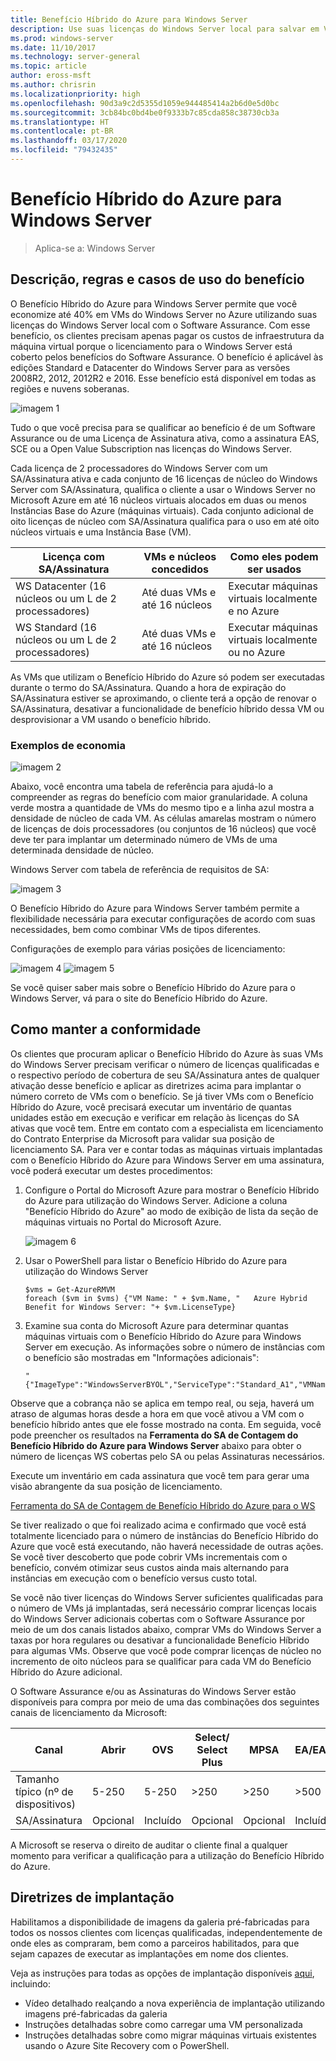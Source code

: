 ```yaml
---
title: Benefício Híbrido do Azure para Windows Server
description: Use suas licenças do Windows Server local para salvar em VMs do Azure
ms.prod: windows-server
ms.date: 11/10/2017
ms.technology: server-general
ms.topic: article
author: eross-msft
ms.author: chrisrin
ms.localizationpriority: high
ms.openlocfilehash: 90d3a9c2d5355d1059e944485414a2b6d0e5d0bc
ms.sourcegitcommit: 3cb84bc0bd4be0f9333b7c85cda858c38730cb3a
ms.translationtype: HT
ms.contentlocale: pt-BR
ms.lasthandoff: 03/17/2020
ms.locfileid: "79432435"
---
```

# <a name="azure-hybrid-benefit-for-windows-server"></a>Benefício Híbrido do Azure para Windows Server

>Aplica-se a: Windows Server

## <a name="benefit-description-rules-and-use-cases"></a>Descrição, regras e casos de uso do benefício

O Benefício Híbrido do Azure para Windows Server permite que você economize até 40% em VMs do Windows Server no Azure utilizando suas licenças do Windows Server local com o Software Assurance.  Com esse benefício, os clientes precisam apenas pagar os custos de infraestrutura da máquina virtual porque o licenciamento para o Windows Server está coberto pelos benefícios do Software Assurance.  O benefício é aplicável às edições Standard e Datacenter do Windows Server para as versões 2008R2, 2012, 2012R2 e 2016.  Esse benefício está disponível em todas as regiões e nuvens soberanas.


![imagem 1](media/ahb01.png)

Tudo o que você precisa para se qualificar ao benefício é de um Software Assurance ou de uma Licença de Assinatura ativa, como a assinatura EAS, SCE ou a Open Value Subscription nas licenças do Windows Server.  

Cada licença de 2 processadores do Windows Server com um SA/Assinatura ativa e cada conjunto de 16 licenças de núcleo do Windows Server com SA/Assinatura, qualifica o cliente a usar o Windows Server no Microsoft Azure em até 16 núcleos virtuais alocados em duas ou menos Instâncias Base do Azure (máquinas virtuais). Cada conjunto adicional de oito licenças de núcleo com SA/Assinatura qualifica para o uso em até oito núcleos virtuais e uma Instância Base (VM).

| Licença com SA/Assinatura            | VMs e núcleos concedidos            | Como eles podem ser usados                                |
|-----------------------------------------|----------------------------------|-----------------------------------------------------|
| WS Datacenter (16 núcleos ou um L de 2 processadores)  | Até duas VMs e até 16 núcleos | Executar máquinas virtuais localmente e no Azure  |
| WS Standard (16 núcleos ou um L de 2 processadores)    | Até duas VMs e até 16 núcleos | Executar máquinas virtuais localmente ou no Azure |

As VMs que utilizam o Benefício Híbrido do Azure só podem ser executadas durante o termo do SA/Assinatura. Quando a hora de expiração do SA/Assinatura estiver se aproximando, o cliente terá a opção de renovar o SA/Assinatura, desativar a funcionalidade de benefício híbrido dessa VM ou desprovisionar a VM usando o benefício híbrido. 

### <a name="savings-examples"></a>Exemplos de economia 

![imagem 2](media/ahb02.png)
 
Abaixo, você encontra uma tabela de referência para ajudá-lo a compreender as regras do benefício com maior granularidade. A coluna verde mostra a quantidade de VMs do mesmo tipo e a linha azul mostra a densidade de núcleo de cada VM. As células amarelas mostram o número de licenças de dois processadores (ou conjuntos de 16 núcleos) que você deve ter para implantar um determinado número de VMs de uma determinada densidade de núcleo. 

Windows Server com tabela de referência de requisitos de SA:

![imagem 3](media/ahb03.png)
 
O Benefício Híbrido do Azure para Windows Server também permite a flexibilidade necessária para executar configurações de acordo com suas necessidades, bem como combinar VMs de tipos diferentes.

Configurações de exemplo para várias posições de licenciamento:

![imagem 4](media/ahb04.png)
![imagem 5](media/ahb05.png)

 
Se você quiser saber mais sobre o Benefício Híbrido do Azure para o Windows Server, vá para o site do Benefício Híbrido do Azure.

## <a name="how-to-maintain-compliance"></a>Como manter a conformidade

Os clientes que procuram aplicar o Benefício Híbrido do Azure às suas VMs do Windows Server precisam verificar o número de licenças qualificadas e o respectivo período de cobertura de seu SA/Assinatura antes de qualquer ativação desse benefício e aplicar as diretrizes acima para implantar o número correto de VMs com o benefício. Se já tiver VMs com o Benefício Híbrido do Azure, você precisará executar um inventário de quantas unidades estão em execução e verificar em relação às licenças do SA ativas que você tem.  Entre em contato com a especialista em licenciamento do Contrato Enterprise da Microsoft para validar sua posição de licenciamento SA.
Para ver e contar todas as máquinas virtuais implantadas com o Benefício Híbrido do Azure para Windows Server em uma assinatura, você poderá executar um destes procedimentos:

1. Configure o Portal do Microsoft Azure para mostrar o Benefício Híbrido do Azure para utilização do Windows Server. Adicione a coluna "Benefício Híbrido do Azure" ao modo de exibição de lista da seção de máquinas virtuais no Portal do Microsoft Azure. 

    ![imagem 6](media/ahb06.png)

2.  Usar o PowerShell para listar o Benefício Híbrido do Azure para utilização do Windows Server

    ```
    $vms = Get-AzureRMVM 
    foreach ($vm in $vms) {"VM Name: " + $vm.Name, "   Azure Hybrid Benefit for Windows Server: "+ $vm.LicenseType}
    ```

3.  Examine sua conta do Microsoft Azure para determinar quantas máquinas virtuais com o Benefício Híbrido do Azure para Windows Server em execução. As informações sobre o número de instâncias com o benefício são mostradas em "Informações adicionais":

    ```
    "{"ImageType":"WindowsServerBYOL","ServiceType":"Standard_A1","VMName":"","UsageType":"ComputeHR"}" 
    ```

Observe que a cobrança não se aplica em tempo real, ou seja, haverá um atraso de algumas horas desde a hora em que você ativou a VM com o benefício híbrido antes que ele fosse mostrado na conta.
Em seguida, você pode preencher os resultados na **Ferramenta do SA de Contagem do Benefício Híbrido do Azure para Windows Server** abaixo para obter o número de licenças WS cobertas pelo SA ou pelas Assinaturas necessários.

Execute um inventário em cada assinatura que você tem para gerar uma visão abrangente da sua posição de licenciamento.

[Ferramenta do SA de Contagem de Benefício Híbrido do Azure para o WS](https://download.microsoft.com/download/7/1/2/712FEFF0-155C-4ABF-96C0-CE4EC4DB0516/Azure_Hybrid_Benefit_Windows_Server_SA_Count_Tool.xlsx)

Se tiver realizado o que foi realizado acima e confirmado que você está totalmente licenciado para o número de instâncias do Benefício Híbrido do Azure que você está executando, não haverá necessidade de outras ações. Se você tiver descoberto que pode cobrir VMs incrementais com o benefício, convém otimizar seus custos ainda mais alternando para instâncias em execução com o benefício versus custo total.

Se você não tiver licenças do Windows Server suficientes qualificadas para o número de VMs já implantadas, será necessário comprar licenças locais do Windows Server adicionais cobertas com o Software Assurance por meio de um dos canais listados abaixo, comprar VMs do Windows Server a taxas por hora regulares ou desativar a funcionalidade Benefício Híbrido para algumas VMs. Observe que você pode comprar licenças de núcleo no incremento de oito núcleos para se qualificar para cada VM do Benefício Híbrido do Azure adicional. 

O Software Assurance e/ou as Assinaturas do Windows Server estão disponíveis para compra por meio de uma das combinações dos seguintes canais de licenciamento da Microsoft:

| Canal                      | Abrir     | OVS      | Select/ Select Plus  | MPSA       | EA/EAS   |
|------------------------------|----------|----------|-----------------------|-----------|----------|
| Tamanho típico (nº de dispositivos)  | 5-250    | 5-250    | >250                  | >250      | >500     |
| SA/Assinatura            | Opcional | Incluído | Opcional              | Opcional  | Incluído |

A Microsoft se reserva o direito de auditar o cliente final a qualquer momento para verificar a qualificação para a utilização do Benefício Híbrido do Azure. 

## <a name="deployment-guidance"></a>Diretrizes de implantação 

Habilitamos a disponibilidade de imagens da galeria pré-fabricadas para todos os nossos clientes com licenças qualificadas, independentemente de onde eles as compraram, bem como a parceiros habilitados, para que sejam capazes de executar as implantações em nome dos clientes. 

Veja as instruções para todas as opções de implantação disponíveis [aqui](https://azure.microsoft.com/pricing/hybrid-use-benefit/), incluindo: 
-   Vídeo detalhado realçando a nova experiência de implantação utilizando imagens pré-fabricadas da galeria
-   Instruções detalhadas sobre como carregar uma VM personalizada 
-   Instruções detalhadas sobre como migrar máquinas virtuais existentes usando o Azure Site Recovery com o PowerShell. 
